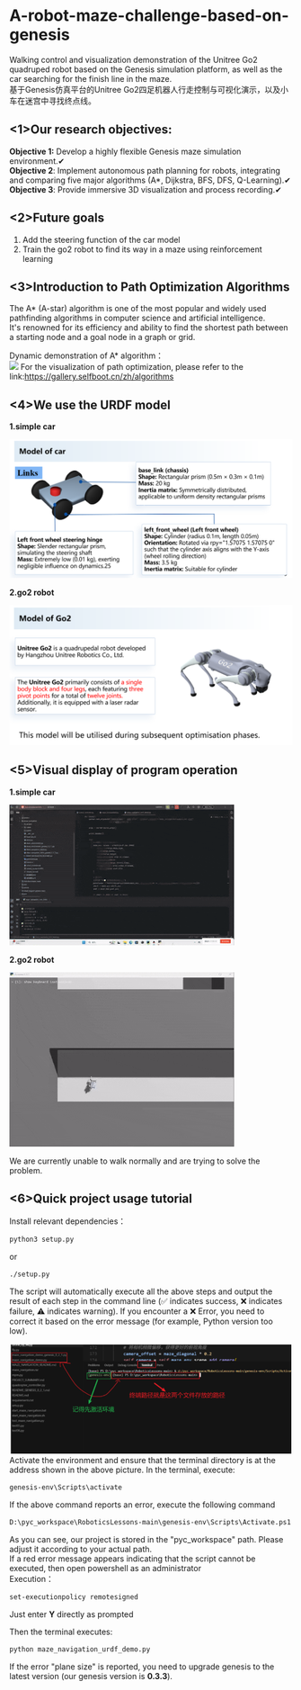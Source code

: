 # A-robot-maze-challenge-based-on-genesis
Walking control and visualization demonstration of the Unitree Go2 quadruped robot based on the Genesis simulation platform, as well as the car searching for the finish line in the maze.  
基于Genesis仿真平台的Unitree Go2四足机器人行走控制与可视化演示，以及小车在迷宫中寻找终点线。  

## <1>Our research objectives:

**Objective 1:** Develop a highly flexible Genesis maze simulation environment.✔  
**Objective 2**: Implement autonomous path planning for robots, integrating and comparing five major algorithms (A*, Dijkstra, BFS, DFS, Q-Learning).✔  
**Objective 3**: Provide immersive 3D visualization and process recording.✔  
  
## <2>Future goals
1. Add the steering function of the car model
2. Train the go2 robot to find its way in a maze using reinforcement learning

## <3>Introduction to Path Optimization Algorithms
The A* (A-star) algorithm is one of the most popular and widely used pathfinding algorithms in computer science and artificial intelligence.   
It's renowned for its efficiency and ability to find the shortest path between a starting node and a goal node in a graph or grid.  

Dynamic demonstration of A* algorithm：  
![](./figure/1.gif?msec=1759325406919)
For the visualization of path optimization, please refer to the link:https://gallery.selfboot.cn/zh/algorithms  
## <4>We use the URDF model
**1.simple car**  

![](./figure/4.png?msec=1759325406919)

**2.go2 robot**

![](./figure/5.png?msec=1759325406919)

## <5>Visual display of program operation
**1.simple car**


![](./figure/2.gif?msec=1759325406919)

**2.go2 robot**


![](./figure/3.gif?msec=1759325406919)

We are currently unable to walk normally and are trying to solve the problem.

## <6>Quick project usage tutorial
Install relevant dependencies：

```bash
python3 setup.py
```
or
```bash
./setup.py
```

The script will automatically execute all the above steps and output the result of each step in the command line (✅ indicates success, ❌ indicates failure, ⚠️ indicates warning). If you encounter a ❌ Error, you need to correct it based on the error message (for example, Python version too low).


![](./figure/2.png?msec=1759325406919)
Activate the environment and ensure that the terminal directory is at the address shown in the above picture. In the terminal, execute:  

```bash
genesis-env\Scripts\activate
```

If the above command reports an error, execute the following command  
```bash
D:\pyc_workspace\RoboticsLessons-main\genesis-env\Scripts\Activate.ps1
```

As you can see, our project is stored in the "pyc_workspace" path. Please adjust it according to your actual path.  
If a red error message appears indicating that the script cannot be executed, then open powershell as an administrator  
Execution： 

```bash
set-executionpolicy remotesigned
```
Just enter **Y** directly as prompted  

Then the terminal executes: 
```bash
python maze_navigation_urdf_demo.py
```
If the error "plane size" is reported, you need to upgrade genesis to the latest version (our genesis version is **0.3.3**).  

